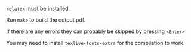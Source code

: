 `xelatex` must be installed.

Run `make` to build the output pdf.

If there are any errors they can probably be skipped by pressing `<Enter>`

You may need to install `texlive-fonts-extra` for the compilation to work.
